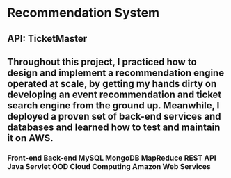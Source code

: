 # Recommendation System


## API: TicketMaster

## Throughout this project,  I practiced how to design and implement a recommendation engine operated at scale, by getting my hands dirty on developing an event recommendation and ticket search engine from the ground up. Meanwhile, I deployed a proven set of back-end services and databases and learned how to test and maintain it on AWS.

### Front-end Back-end MySQL MongoDB MapReduce REST API Java Servlet OOD Cloud Computing Amazon Web Services
